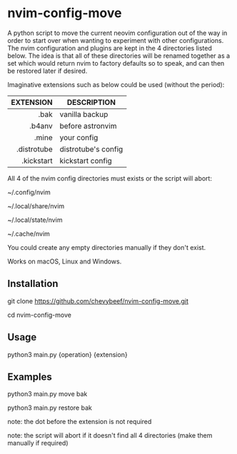 # nvim-config-move
A python script to move the current neovim configuration out of the way in order to start over when wanting to experiment with other configurations. The nvim configuration and plugins are kept in the 4 directories listed below. The idea is that all of these directories will be renamed together as a set which would return nvim to factory defaults so to speak, and can then be restored later if desired. 

Imaginative extensions such as below could be used (without the period):

|   EXTENSION   |       DESCRIPTION       | 
|--------------:|-------------------------|
|.bak           | vanilla backup          |
|.b4anv         | before astronvim        |
|.mine          | your config             |
|.distrotube    | distrotube's config     |
|.kickstart     | kickstart config        |

All 4 of the nvim config directories must exists or the script will abort:

~/.config/nvim

~/.local/share/nvim

~/.local/state/nvim

~/.cache/nvim

You could create any empty directories manually if they don't exist.

Works on macOS, Linux and Windows.

## Installation

git clone https://github.com/chevybeef/nvim-config-move.git

cd nvim-config-move

## Usage

python3 main.py {operation} {extension}

## Examples

python3 main.py move bak

python3 main.py restore bak

note: the dot before the extension is not required

note: the script will abort if it doesn't find all 4 directories (make them manually if required)

